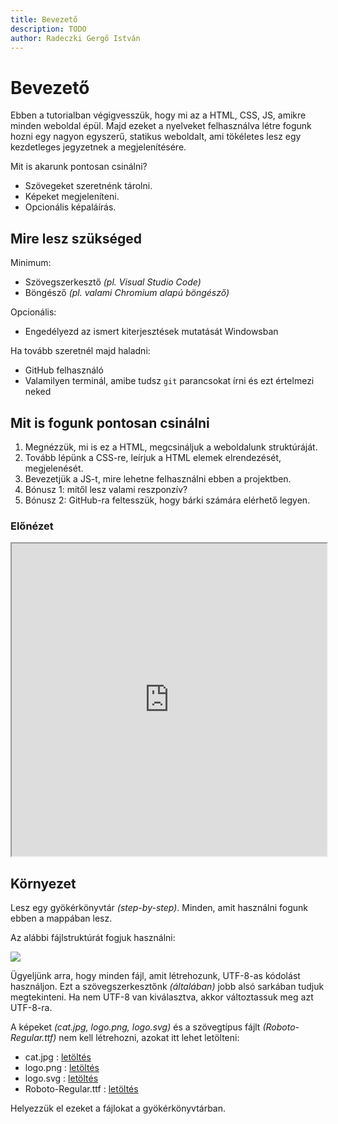 ```yaml
---
title: Bevezető
description: TODO
author: Radeczki Gergő István
---
```


# Bevezető

Ebben a tutorialban végigvesszük, hogy mi az a HTML, CSS, JS, amikre minden weboldal épül. Majd ezeket a nyelveket felhasználva létre fogunk hozni egy nagyon egyszerű, statikus weboldalt, ami tökéletes lesz egy kezdetleges jegyzetnek a megjelenítésére.

Mit is akarunk pontosan csinálni?

- Szövegeket szeretnénk tárolni.
- Képeket megjeleníteni.
- Opcionális képaláírás.

## Mire lesz szükséged

Minimum:

- Szövegszerkesztő *(pl. Visual Studio Code)*
- Böngésző *(pl. valami Chromium alapú böngésző)*

Opcionális:

- Engedélyezd az ismert kiterjesztések mutatását Windowsban

Ha tovább szeretnél majd haladni:

- GitHub felhasználó
- Valamilyen terminál, amibe tudsz `git` parancsokat írni és ezt értelmezi neked

## Mit is fogunk pontosan csinálni

1. Megnézzük, mi is ez a HTML, megcsináljuk a weboldalunk struktúráját.
2. Tovább lépünk a CSS-re, leírjuk a HTML elemek elrendezését, megjelenését.
3. Bevezetjük a JS-t, mire lehetne felhasználni ebben a projektben.
4. Bónusz 1: mitől lesz valami reszponzív?
5. Bónusz 2: GitHub-ra feltesszük, hogy bárki számára elérhető legyen.

### Előnézet

<iframe style="width: 100%; height: 500px;" src="https://gergoradeczki.github.io/tutorials/step-by-step/vegleges/index.html"></iframe>

## Környezet

Lesz egy gyökérkönyvtár *(step-by-step)*. Minden, amit használni fogunk ebben a mappában lesz.

Az alábbi fájlstruktúrát fogjuk használni:

<img src="/web/tutorial/step-by-step/sbs_00_fajlok.png">

Ügyeljünk arra, hogy minden fájl, amit létrehozunk, UTF-8-as kódolást használjon. Ezt a szövegszerkesztőnk *(általában)* jobb alsó sarkában tudjuk megtekinteni. Ha nem UTF-8 van kiválasztva, akkor változtassuk meg azt UTF-8-ra.

A képeket *(cat.jpg, logo.png, logo.svg)* és a szövegtípus fájlt *(Roboto-Regular.ttf)* nem kell létrehozni, azokat itt lehet letölteni:

- cat.jpg : [letöltés](https://github.com/gergoradeczki/gergoradeczki.github.io/raw/master/tutorials/step-by-step/vegleges/Roboto-Regular.ttf)
- logo.png : [letöltés](https://github.com/gergoradeczki/gergoradeczki.github.io/raw/master/tutorials/step-by-step/vegleges/cat.jpg)
- logo.svg : [letöltés](https://github.com/gergoradeczki/gergoradeczki.github.io/raw/master/tutorials/step-by-step/vegleges/logo.png)
- Roboto-Regular.ttf : [letöltés](https://github.com/gergoradeczki/gergoradeczki.github.io/raw/master/tutorials/step-by-step/vegleges/logo.svg)

Helyezzük el ezeket a fájlokat a gyökérkönyvtárban.

